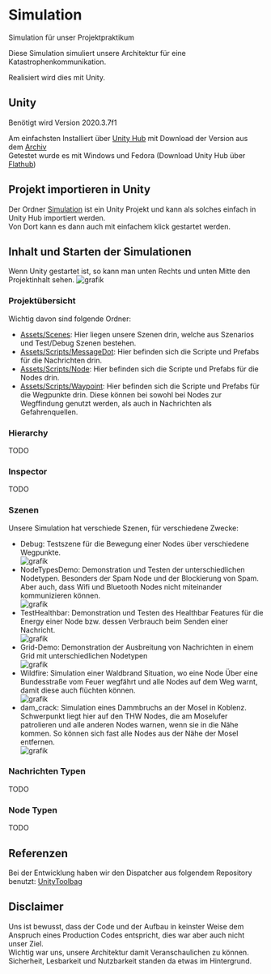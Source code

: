 # Simulation

Simulation für unser Projektpraktikum

Diese Simulation simuliert unsere Architektur für eine Katastrophenkommunikation.

Realisiert wird dies mit Unity.

## Unity

Benötigt wird Version 2020.3.7f1

Am einfachsten Installiert über [Unity Hub](https://unity.com/download) mit Download der Version aus dem [Archiv](https://unity3d.com/get-unity/download/archive) <br>
Getestet wurde es mit Windows und Fedora (Download Unity Hub über [Flathub](https://flathub.org/apps/details/com.unity.UnityHub))

## Projekt importieren in Unity

Der Ordner [Simulation](/Simulation) ist ein Unity Projekt und kann als solches einfach in Unity Hub importiert werden. <br>
Von Dort kann es dann auch mit einfachem klick gestartet werden.

## Inhalt und Starten der Simulationen

Wenn Unity gestartet ist, so kann man unten Rechts und unten Mitte den Projektinhalt sehen.
![grafik](https://user-images.githubusercontent.com/77550792/203961108-56b0486d-4da9-48c0-a593-fba13c2bb564.png)

### Projektübersicht

Wichtig davon sind folgende Ordner:
- [Assets/Scenes](/Simulation/Assets/Scenes): Hier liegen unsere Szenen drin, welche aus Szenarios und Test/Debug Szenen bestehen.
- [Assets/Scripts/MessageDot](/Simulation/Assets/Scripts/MessageDot): Hier befinden sich die Scripte und Prefabs für die Nachrichten drin.
- [Assets/Scripts/Node](/Simulation/Assets/Scripts/Node): Hier befinden sich die Scripte und Prefabs für die Nodes drin.
- [Assets/Scripts/Waypoint](/Simulation/Assets/Scripts/Waypoint): Hier befinden sich die Scripte und Prefabs für die Wegpunkte drin. Diese können bei sowohl bei Nodes zur Wegffindung genutzt werden, als auch in Nachrichten als Gefahrenquellen.

### Hierarchy

TODO

### Inspector

TODO

### Szenen

Unsere Simulation hat verschiede Szenen, für verschiedene Zwecke:
- Debug: Testszene für die Bewegung einer Nodes über verschiedene Wegpunkte. <br>
![grafik](https://user-images.githubusercontent.com/77550792/203973256-9e9add2a-6d9e-46b7-a92f-930b3b6e62c0.png)
- NodeTypesDemo: Demonstration und Testen der unterschiedlichen Nodetypen. Besonders der Spam Node und der Blockierung von Spam. Aber auch, dass Wifi und Bluetooth Nodes nicht miteinander kommunizieren können. <br>
![grafik](https://user-images.githubusercontent.com/77550792/203973602-309cd4a0-f45b-401d-81e9-20ab09783b77.png)
- TestHealthbar: Demonstration und Testen des Healthbar Features für die Energy einer Node bzw. dessen Verbrauch beim Senden einer Nachricht. <br>
![grafik](https://user-images.githubusercontent.com/77550792/203973781-94a2f001-b5fc-4ff4-b612-8040182dd476.png)
- Grid-Demo: Demonstration der Ausbreitung von Nachrichten in einem Grid mit unterschiedlichen Nodetypen <br>
![grafik](https://user-images.githubusercontent.com/77550792/203974664-62cb31ee-2784-4a4f-a69e-47c3ed774f04.png)
- Wildfire: Simulation einer Waldbrand Situation, wo eine Node Über eine Bundesstraße vom Feuer wegfährt und alle Nodes auf dem Weg warnt, damit diese auch flüchten können. <br>
![grafik](https://user-images.githubusercontent.com/77550792/203975540-55aa9d0f-267c-43fc-b8bb-a130d0c19dcb.png)
- dam_crack: Simulation eines Dammbruchs an der Mosel in Koblenz. Schwerpunkt liegt hier auf den THW Nodes, die am Moselufer patrolieren und alle anderen Nodes warnen, wenn sie in die Nähe kommen. So können sich fast alle Nodes aus der Nähe der Mosel entfernen. <br>
![grafik](https://user-images.githubusercontent.com/77550792/203975033-87139337-008a-4fd0-9063-7d63a5c63df8.png)

### Nachrichten Typen

TODO

### Node Typen

TODO

## Referenzen

Bei der Entwicklung haben wir den Dispatcher aus folgendem Repository benutzt: [UnityToolbag](https://github.com/kellygravelyn/UnityToolbag)

## Disclaimer

Uns ist bewusst, dass der Code und der Aufbau in keinster Weise dem Anspruch eines Production Codes entspricht, dies war aber auch nicht unser Ziel. <br>
Wichtig war uns, unsere Architektur damit Veranschaulichen zu können. Sicherheit, Lesbarkeit und Nutzbarkeit standen da etwas im Hintergrund.

